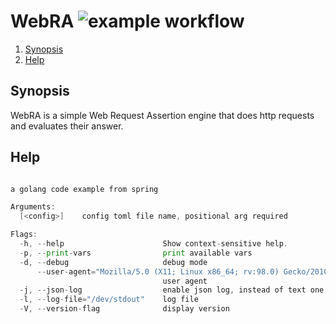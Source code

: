 # WebRA ![example workflow](https://github.com/triole/example/actions/workflows/build.yaml/badge.svg)

<!--- mdtoc: toc begin -->

1. [Synopsis](#synopsis)
2. [Help](#help)<!--- mdtoc: toc end -->

## Synopsis

WebRA is a simple Web Request Assertion engine that does http requests and evaluates their answer.

## Help

```go mdox-exec="r -h"

a golang code example from spring

Arguments:
  [<config>]    config toml file name, positional arg required

Flags:
  -h, --help                      Show context-sensitive help.
  -p, --print-vars                print available vars
  -d, --debug                     debug mode
      --user-agent="Mozilla/5.0 (X11; Linux x86_64; rv:98.0) Gecko/20100101 Firefox/98.0"
                                  user agent
  -j, --json-log                  enable json log, instead of text one
  -l, --log-file="/dev/stdout"    log file
  -V, --version-flag              display version
```
